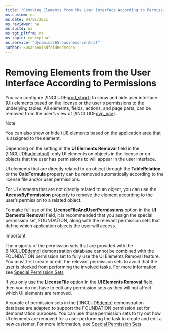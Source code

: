```yaml
---
title: "Removing Elements from the User Interface According to Permissions"
ms.custom: na
ms.date: 04/01/2021
ms.reviewer: na
ms.suite: na
ms.tgt_pltfrm: na
ms.topic: conceptual
ms.service: "dynamics365-business-central"
author: SusanneWindfeldPedersen
---
```

# Removing Elements from the User Interface According to Permissions

You can configure [!INCLUDE[prod_short](../developer/includes/prod_short.md)] to show and hide user interface \(UI\) elements based on the license or the user's permissions to the underlying tables. All elements, fields, actions, and page parts, can be removed from the user’s view of [!INCLUDE[dyn_nav](../developer/includes/dyn_nav_md.md)].

> [!Note]
> You can also show or hide \(UI\) elements based on the application area that is assigned to the element.

 Depending on the setting in the **UI Elements Removal** field in the [!INCLUDE[admintool](../developer/includes/admintool.md)], only UI elements on objects in the license or on objects that the user has permissions to will appear in the user interface.  

 UI elements that are directly related to an object through the **TableRelation** or the **CalcFormula** property can be removed automatically according to the license file and/or user permissions.  

 For UI elements that are not directly related to an object, you can use the **AccessByPermission** property to remove the element according to the user’s permission to a related object.  

 To make full use of the **LicenseFileAndUserPermissions** option in the **UI Elements Removal** field, it is recommended that you assign the special permission set, FOUNDATION, along with the relevant permission sets that define which application objects the user will access.  

> [!IMPORTANT]  
> The majority of the permission sets that are provided with the [!INCLUDE[demo](../developer/includes/demo_md.md)] demonstration database cannot be combined with the FOUNDATION permission set to fully use the UI Elements Removal feature. You must first create or edit the relevant permission sets to avoid that the user is blocked from performing the involved tasks. For more information, see [Special Permission Sets](administration-special-permission-sets.md)  
>  
> If you only use the **LicenseFile** option in the **UI Elements Removal** field, then you do not have to edit any permission sets as they will not affect which UI elements are removed.  

A couple of permission sets in the [!INCLUDE[demo](../developer/includes/demo_md.md)] demonstration database are adapted to support the FOUNDATION permission set for demonstration purposes. You can use those permission sets to try out how UI elements are removed for a user performing the task to create and edit a new customer. For more information, see [Special Permission Sets](administration-special-permission-sets.md).  

<!--
The following table describes a sequence of tasks, with links to the topics that describe them. These tasks are listed in the order in which they are generally performed.  

|**To**|**See**|  
|------------|-------------|  
|Configure [!INCLUDE[server](../developer/includes/server.md)] to automatically remove UI elements from the user’s interface if they are on objects that are not in the license or on objects that the user does not have permissions for.|[How to: Specify When UI Elements Are Removed]|  
|Use the **AccessByPermission** property to define which user permissions to a certain object are required before the user can see and access the UI element. This method can be used to remove UI elements without a direct object relation from the user’s interface based on permissions.|[How to: Remove UI Elements Using the AccessByPermission Property]|  
|To experience how UI elements are removed for a user performing the task to create and edit a new customer, create a sample user interface based on two permission sets that are provided with [!INCLUDE[prod_short](../developer/includes/prod_short.md)].|[How to: Try Out the UI Elements Removal Feature Based on Demonstration Permission Sets|  
|Learn about FOUNDATION and other special permission sets.|[Special Permission Sets](administration-special-permission-sets.md)|  
|Modify the existing permission sets to fully support the FOUNDATION permission set.|[How to: Create or Modify Permission Sets]|  
-->
